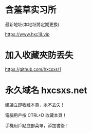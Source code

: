 # 含羞草实习所
最新地址(本地址將定期更換)

https://www.hxc18.vip

# 加入收藏夾防丢失
https://github.com/hxcsxs/1

# 永久域名 hxcsxs.net

建議立即收藏本頁，永不丟失！

電腦用戶按 CTRL+D 收藏本頁！

手機用戶點底部菜單，添加書簽！
